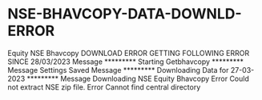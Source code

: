 # NSE-BHAVCOPY-DATA-DOWNLD-ERROR
Equity  NSE Bhavcopy DOWNLOAD ERROR
GETTING FOLLOWING ERROR SINCE 28/03/2023
Message              *********  Starting Getbhavcopy  *********
Message              Settings Saved
Message              *********  Downloading Data for 27-03-2023  *********
Message              Downloading NSE Equity Bhavcopy
Error      Could not extract NSE zip file.
Error      Cannot find central directory

